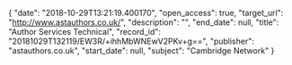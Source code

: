 {
  "date": "2018-10-29T13:21:19.400170", 
  "open_access": true, 
  "target_url": "http://www.astauthors.co.uk/", 
  "description": "", 
  "end_date": null, 
  "title": "Author Services Technical", 
  "record_id": "20181029T132119/EW3R/+ihhMbWNEwV2PKv+g==", 
  "publisher": "astauthors.co.uk", 
  "start_date": null, 
  "subject": "Cambridge Network"
}

